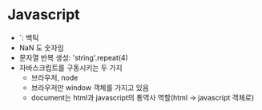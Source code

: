 # Javascript

- `: 백틱
- NaN 도 숫자임
- 문자열 반복 생성: 'string'.repeat(4)
- 자바스크립트를 구동시키는 두 가지
  - 브라우저, node
  - 브라우저만 window 객체를 가지고 있음
  - document는 html과 javascript의 통역사 역할(html -> javascript 객체로)
